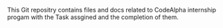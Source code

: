 This Git repositry contains files and docs related to CodeAlpha internship progam 
with the Task assgined and the completion of them.
